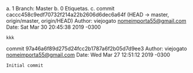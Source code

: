 a. 1 Branch: Master
b. 0 Etiquetas.
c. 
commit caccc458c9edf70732f214a22b2606d6dec6a64f (HEAD -> master, origin/master, origin/HEAD)
Author: viejogato <nomeimporta55@gmail.com>
Date:   Sat Mar 30 20:45:38 2019 -0300

    kkk

commit 97a46a6f89d275d24fcc2b1787a6f2b05d7d9ee3
Author: viejogato <nomeimporta55@gmail.com>
Date:   Wed Mar 27 12:51:12 2019 -0300

    Initial commit
